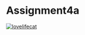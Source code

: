 # Assignment4a

[![lovelifecat](https://circleci.com/gh/lovelifecat/<Assignment4a>.svg?style=svg)](https://app.circleci.com/pipelines/github/lovelifecat/<Assignment4a>?branch=main&filter=all)
